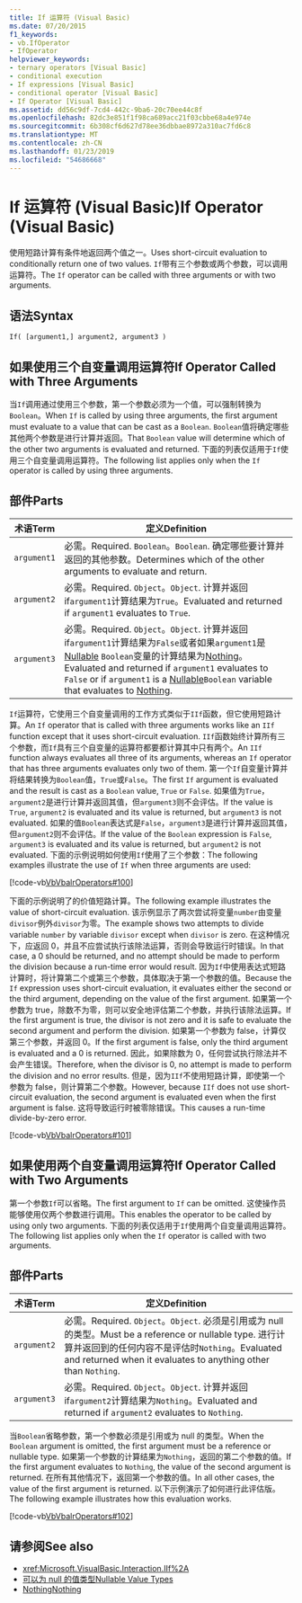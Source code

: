 ```yaml
---
title: If 运算符 (Visual Basic)
ms.date: 07/20/2015
f1_keywords:
- vb.IfOperator
- IfOperator
helpviewer_keywords:
- ternary operators [Visual Basic]
- conditional execution
- If expressions [Visual Basic]
- conditional operator [Visual Basic]
- If Operator [Visual Basic]
ms.assetid: dd56c9df-7cd4-442c-9ba6-20c70ee44c8f
ms.openlocfilehash: 82dc3e851f1f98ca689acc21f03cbbe68a4e974e
ms.sourcegitcommit: 6b308cf6d627d78ee36dbbae8972a310ac7fd6c8
ms.translationtype: MT
ms.contentlocale: zh-CN
ms.lasthandoff: 01/23/2019
ms.locfileid: "54686668"
---
```

# <a name="if-operator-visual-basic"></a><span data-ttu-id="9de04-102">If 运算符 (Visual Basic)</span><span class="sxs-lookup"><span data-stu-id="9de04-102">If Operator (Visual Basic)</span></span>
<span data-ttu-id="9de04-103">使用短路计算有条件地返回两个值之一。</span><span class="sxs-lookup"><span data-stu-id="9de04-103">Uses short-circuit evaluation to conditionally return one of two values.</span></span> <span data-ttu-id="9de04-104">`If`带有三个参数或两个参数，可以调用运算符。</span><span class="sxs-lookup"><span data-stu-id="9de04-104">The `If` operator can be called with three arguments or with two arguments.</span></span>  
  
## <a name="syntax"></a><span data-ttu-id="9de04-105">语法</span><span class="sxs-lookup"><span data-stu-id="9de04-105">Syntax</span></span>  
  
```  
If( [argument1,] argument2, argument3 )  
```  
  
## <a name="if-operator-called-with-three-arguments"></a><span data-ttu-id="9de04-106">如果使用三个自变量调用运算符</span><span class="sxs-lookup"><span data-stu-id="9de04-106">If Operator Called with Three Arguments</span></span>  
 <span data-ttu-id="9de04-107">当`If`调用通过使用三个参数，第一个参数必须为一个值，可以强制转换为`Boolean`。</span><span class="sxs-lookup"><span data-stu-id="9de04-107">When `If` is called by using three arguments, the first argument must evaluate to a value that can be cast as a `Boolean`.</span></span> <span data-ttu-id="9de04-108">`Boolean`值将确定哪些其他两个参数是进行计算并返回。</span><span class="sxs-lookup"><span data-stu-id="9de04-108">That `Boolean` value will determine which of the other two arguments is evaluated and returned.</span></span> <span data-ttu-id="9de04-109">下面的列表仅适用于`If`使用三个自变量调用运算符。</span><span class="sxs-lookup"><span data-stu-id="9de04-109">The following list applies only when the `If` operator is called by using three arguments.</span></span>  
  
## <a name="parts"></a><span data-ttu-id="9de04-110">部件</span><span class="sxs-lookup"><span data-stu-id="9de04-110">Parts</span></span>  
  
|<span data-ttu-id="9de04-111">术语</span><span class="sxs-lookup"><span data-stu-id="9de04-111">Term</span></span>|<span data-ttu-id="9de04-112">定义</span><span class="sxs-lookup"><span data-stu-id="9de04-112">Definition</span></span>|  
|---|---|  
|`argument1`|<span data-ttu-id="9de04-113">必需。</span><span class="sxs-lookup"><span data-stu-id="9de04-113">Required.</span></span> <span data-ttu-id="9de04-114">`Boolean`。</span><span class="sxs-lookup"><span data-stu-id="9de04-114">`Boolean`.</span></span> <span data-ttu-id="9de04-115">确定哪些要计算并返回的其他参数。</span><span class="sxs-lookup"><span data-stu-id="9de04-115">Determines which of the other arguments to evaluate and return.</span></span>|  
|`argument2`|<span data-ttu-id="9de04-116">必需。</span><span class="sxs-lookup"><span data-stu-id="9de04-116">Required.</span></span> <span data-ttu-id="9de04-117">`Object`。</span><span class="sxs-lookup"><span data-stu-id="9de04-117">`Object`.</span></span> <span data-ttu-id="9de04-118">计算并返回 if`argument1`计算结果为`True`。</span><span class="sxs-lookup"><span data-stu-id="9de04-118">Evaluated and returned if `argument1` evaluates to `True`.</span></span>|  
|`argument3`|<span data-ttu-id="9de04-119">必需。</span><span class="sxs-lookup"><span data-stu-id="9de04-119">Required.</span></span> <span data-ttu-id="9de04-120">`Object`。</span><span class="sxs-lookup"><span data-stu-id="9de04-120">`Object`.</span></span> <span data-ttu-id="9de04-121">计算并返回 if`argument1`计算结果为`False`或者如果`argument1`是[Nullable](../../../visual-basic/programming-guide/language-features/data-types/nullable-value-types.md) `Boolean`变量的计算结果为[Nothing](../../../visual-basic/language-reference/nothing.md)。</span><span class="sxs-lookup"><span data-stu-id="9de04-121">Evaluated and returned if `argument1` evaluates to `False` or if `argument1` is a [Nullable](../../../visual-basic/programming-guide/language-features/data-types/nullable-value-types.md)`Boolean` variable that evaluates to [Nothing](../../../visual-basic/language-reference/nothing.md).</span></span>|  
  
 <span data-ttu-id="9de04-122">`If`运算符，它使用三个自变量调用的工作方式类似于`IIf`函数，但它使用短路计算。</span><span class="sxs-lookup"><span data-stu-id="9de04-122">An `If` operator that is called with three arguments works like an `IIf` function except that it uses short-circuit evaluation.</span></span> <span data-ttu-id="9de04-123">`IIf`函数始终计算所有三个参数，而`If`具有三个自变量的运算符都要都计算其中只有两个。</span><span class="sxs-lookup"><span data-stu-id="9de04-123">An `IIf` function always evaluates all three of its arguments, whereas an `If` operator that has three arguments evaluates only two of them.</span></span> <span data-ttu-id="9de04-124">第一个`If`自变量计算并将结果转换为`Boolean`值，`True`或`False`。</span><span class="sxs-lookup"><span data-stu-id="9de04-124">The first `If` argument is evaluated and the result is cast as a `Boolean` value, `True` or `False`.</span></span> <span data-ttu-id="9de04-125">如果值为`True`，`argument2`是进行计算并返回其值，但`argument3`则不会评估。</span><span class="sxs-lookup"><span data-stu-id="9de04-125">If the value is `True`, `argument2` is evaluated and its value is returned, but `argument3` is not evaluated.</span></span> <span data-ttu-id="9de04-126">如果的值`Boolean`表达式是`False`，`argument3`是进行计算并返回其值，但`argument2`则不会评估。</span><span class="sxs-lookup"><span data-stu-id="9de04-126">If the value of the `Boolean` expression is `False`, `argument3` is evaluated and its value is returned, but `argument2` is not evaluated.</span></span> <span data-ttu-id="9de04-127">下面的示例说明如何使用`If`使用了三个参数：</span><span class="sxs-lookup"><span data-stu-id="9de04-127">The following examples illustrate the use of `If` when three arguments are used:</span></span>  
  
 [!code-vb[VbVbalrOperators#100](../../../visual-basic/language-reference/operators/codesnippet/VisualBasic/if-operator_1.vb)]  
  
 <span data-ttu-id="9de04-128">下面的示例说明了的价值短路计算。</span><span class="sxs-lookup"><span data-stu-id="9de04-128">The following example illustrates the value of short-circuit evaluation.</span></span> <span data-ttu-id="9de04-129">该示例显示了两次尝试将变量`number`由变量`divisor`例外`divisor`为零。</span><span class="sxs-lookup"><span data-stu-id="9de04-129">The example shows two attempts to divide variable `number` by variable `divisor` except when `divisor` is zero.</span></span> <span data-ttu-id="9de04-130">在这种情况下，应返回 0，并且不应尝试执行该除法运算，否则会导致运行时错误。</span><span class="sxs-lookup"><span data-stu-id="9de04-130">In that case, a 0 should be returned, and no attempt should be made to perform the division because a run-time error would result.</span></span> <span data-ttu-id="9de04-131">因为`If`中使用表达式短路计算时，将计算第二个或第三个参数，具体取决于第一个参数的值。</span><span class="sxs-lookup"><span data-stu-id="9de04-131">Because the `If` expression uses short-circuit evaluation, it evaluates either the second or the third argument, depending on the value of the first argument.</span></span> <span data-ttu-id="9de04-132">如果第一个参数为 true，除数不为零，则可以安全地评估第二个参数，并执行该除法运算。</span><span class="sxs-lookup"><span data-stu-id="9de04-132">If the first argument is true, the divisor is not zero and it is safe to evaluate the second argument and perform the division.</span></span> <span data-ttu-id="9de04-133">如果第一个参数为 false，计算仅第三个参数，并返回 0。</span><span class="sxs-lookup"><span data-stu-id="9de04-133">If the first argument is false, only the third argument is evaluated and a 0 is returned.</span></span> <span data-ttu-id="9de04-134">因此，如果除数为 0，任何尝试执行除法并不会产生错误。</span><span class="sxs-lookup"><span data-stu-id="9de04-134">Therefore, when the divisor is 0, no attempt is made to perform the division and no error results.</span></span> <span data-ttu-id="9de04-135">但是，因为`IIf`不使用短路计算，即使第一个参数为 false，则计算第二个参数。</span><span class="sxs-lookup"><span data-stu-id="9de04-135">However, because `IIf` does not use short-circuit evaluation, the second argument is evaluated even when the first argument is false.</span></span> <span data-ttu-id="9de04-136">这将导致运行时被零除错误。</span><span class="sxs-lookup"><span data-stu-id="9de04-136">This causes a run-time divide-by-zero error.</span></span>  
  
 [!code-vb[VbVbalrOperators#101](../../../visual-basic/language-reference/operators/codesnippet/VisualBasic/if-operator_2.vb)]  
  
## <a name="if-operator-called-with-two-arguments"></a><span data-ttu-id="9de04-137">如果使用两个自变量调用运算符</span><span class="sxs-lookup"><span data-stu-id="9de04-137">If Operator Called with Two Arguments</span></span>  
 <span data-ttu-id="9de04-138">第一个参数`If`可以省略。</span><span class="sxs-lookup"><span data-stu-id="9de04-138">The first argument to `If` can be omitted.</span></span> <span data-ttu-id="9de04-139">这使操作员能够使用仅两个参数进行调用。</span><span class="sxs-lookup"><span data-stu-id="9de04-139">This enables the operator to be called by using only two arguments.</span></span> <span data-ttu-id="9de04-140">下面的列表仅适用于`If`使用两个自变量调用运算符。</span><span class="sxs-lookup"><span data-stu-id="9de04-140">The following list applies only when the `If` operator is called with two arguments.</span></span>  
  
## <a name="parts"></a><span data-ttu-id="9de04-141">部件</span><span class="sxs-lookup"><span data-stu-id="9de04-141">Parts</span></span>  
  
|<span data-ttu-id="9de04-142">术语</span><span class="sxs-lookup"><span data-stu-id="9de04-142">Term</span></span>|<span data-ttu-id="9de04-143">定义</span><span class="sxs-lookup"><span data-stu-id="9de04-143">Definition</span></span>|  
|---|---|  
|`argument2`|<span data-ttu-id="9de04-144">必需。</span><span class="sxs-lookup"><span data-stu-id="9de04-144">Required.</span></span> <span data-ttu-id="9de04-145">`Object`。</span><span class="sxs-lookup"><span data-stu-id="9de04-145">`Object`.</span></span> <span data-ttu-id="9de04-146">必须是引用或为 null 的类型。</span><span class="sxs-lookup"><span data-stu-id="9de04-146">Must be a reference or nullable type.</span></span> <span data-ttu-id="9de04-147">进行计算并返回到的任何内容不是评估时`Nothing`。</span><span class="sxs-lookup"><span data-stu-id="9de04-147">Evaluated and returned when it evaluates to anything other than `Nothing`.</span></span>|  
|`argument3`|<span data-ttu-id="9de04-148">必需。</span><span class="sxs-lookup"><span data-stu-id="9de04-148">Required.</span></span> <span data-ttu-id="9de04-149">`Object`。</span><span class="sxs-lookup"><span data-stu-id="9de04-149">`Object`.</span></span> <span data-ttu-id="9de04-150">计算并返回 if`argument2`计算结果为`Nothing`。</span><span class="sxs-lookup"><span data-stu-id="9de04-150">Evaluated and returned if `argument2` evaluates to `Nothing`.</span></span>|  
  
 <span data-ttu-id="9de04-151">当`Boolean`省略参数，第一个参数必须是引用或为 null 的类型。</span><span class="sxs-lookup"><span data-stu-id="9de04-151">When the `Boolean` argument is omitted, the first argument must be a reference or nullable type.</span></span> <span data-ttu-id="9de04-152">如果第一个参数的计算结果为`Nothing`，返回的第二个参数的值。</span><span class="sxs-lookup"><span data-stu-id="9de04-152">If the first argument evaluates to `Nothing`, the value of the second argument is returned.</span></span> <span data-ttu-id="9de04-153">在所有其他情况下，返回第一个参数的值。</span><span class="sxs-lookup"><span data-stu-id="9de04-153">In all other cases, the value of the first argument is returned.</span></span> <span data-ttu-id="9de04-154">以下示例演示了如何进行此评估版。</span><span class="sxs-lookup"><span data-stu-id="9de04-154">The following example illustrates how this evaluation works.</span></span>  
  
 [!code-vb[VbVbalrOperators#102](../../../visual-basic/language-reference/operators/codesnippet/VisualBasic/if-operator_3.vb)]  
  
## <a name="see-also"></a><span data-ttu-id="9de04-155">请参阅</span><span class="sxs-lookup"><span data-stu-id="9de04-155">See also</span></span>
- <xref:Microsoft.VisualBasic.Interaction.IIf%2A>
- [<span data-ttu-id="9de04-156">可以为 null 的值类型</span><span class="sxs-lookup"><span data-stu-id="9de04-156">Nullable Value Types</span></span>](../../../visual-basic/programming-guide/language-features/data-types/nullable-value-types.md)
- [<span data-ttu-id="9de04-157">Nothing</span><span class="sxs-lookup"><span data-stu-id="9de04-157">Nothing</span></span>](../../../visual-basic/language-reference/nothing.md)
